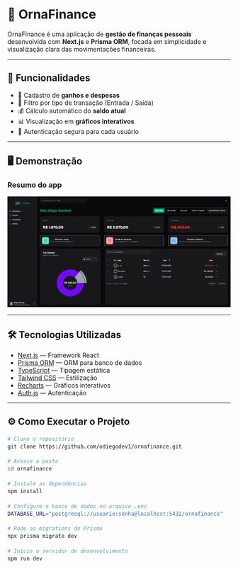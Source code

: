 # 💸 OrnaFinance

OrnaFinance é uma aplicação de **gestão de finanças pessoais** desenvolvida com **Next.js** e **Prisma ORM**, focada em simplicidade e visualização clara das movimentações financeiras.

---

## 🚀 Funcionalidades

- 📌 Cadastro de **ganhos e despesas**  
- 🔎 Filtro por tipo de transação (Entrada / Saída)  
- 💰 Cálculo automático do **saldo atual**  
- 📊 Visualização em **gráficos interativos**  
- 🔐 Autenticação segura para cada usuário  

---

## 🖥️ Demonstração

### Resumo do app
![Dashboard](./public/logos/Screenshot_8.png)


---

## 🛠️ Tecnologias Utilizadas

- [Next.js](https://nextjs.org/) — Framework React  
- [Prisma ORM](https://www.prisma.io/) — ORM para banco de dados  
- [TypeScript](https://www.typescriptlang.org/) — Tipagem estática  
- [Tailwind CSS](https://tailwindcss.com/) — Estilização  
- [Recharts](https://recharts.org/) — Gráficos interativos  
- [Auth.js](https://authjs.dev/) — Autenticação  

---

## ⚙️ Como Executar o Projeto

```bash
# Clone o repositório
git clone https://github.com/odiegodev1/ornafinance.git

# Acesse a pasta
cd ornafinance

# Instale as dependências
npm install

# Configure o banco de dados no arquivo .env
DATABASE_URL="postgresql://usuario:senha@localhost:5432/ornafinance"

# Rode as migrations do Prisma
npx prisma migrate dev

# Inicie o servidor de desenvolvimento
npm run dev
